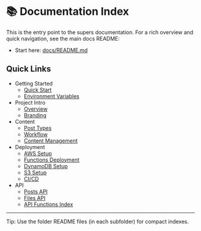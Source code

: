 # 📚 Documentation Index

This is the entry point to the supers documentation. For a rich overview and quick navigation, see the main docs README:

- Start here: [docs/README.md](./README.md)

## Quick Links

- Getting Started
	- [Quick Start](./getting-started/QUICK_START.md)
	- [Environment Variables](./getting-started/ENVIRONMENT.md)
- Project Intro
	- [Overview](./intro/OVERVIEW.md)
	- [Branding](./intro/BRANDING.md)
- Content
	- [Post Types](./content/POST_TYPES.md)
	- [Workflow](./content/WORKFLOW.md)
	- [Content Management](./content-management.md)
- Deployment
	- [AWS Setup](./deploy/AWS_SETUP.md)
	- [Functions Deployment](./deploy/FUNCTIONS_AWS.md)
	- [DynamoDB Setup](./deploy/DYNAMODB_SETUP.md)
	- [S3 Setup](./deploy/S3_SETUP.md)
	- [CI/CD](./deploy/CICD.md)
- API
	- [Posts API](./api/POSTS_API.md)
	- [Files API](./api/FILES_API.md)
	- [API Functions Index](./api-functions.md)

---

Tip: Use the folder README files (in each subfolder) for compact indexes.
